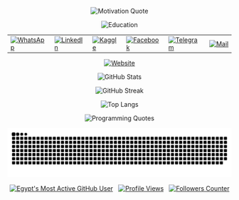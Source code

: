 <p align="center"><img alt="Motivation Quote" src="https://readme-typing-svg.herokuapp.com?font=&color=0CFF34&center=true&vCenter=true&lines=%E2%9A%A1%F0%9D%93%91%F0%9D%93%AE%F0%9D%93%B5%F0%9D%93%B2%F0%9D%93%AE%F0%9D%93%BF%F0%9D%93%AE+%F0%9D%93%B2%F0%9D%93%B7+%F0%9D%93%9F%F0%9D%93%B8%F0%9D%94%80%F0%9D%93%AE%F0%9D%93%BB+%F0%9D%93%B8%F0%9D%93%AF+%F0%9D%93%92%F0%9D%93%B8%F0%9D%93%AD%F0%9D%93%AE%E2%9A%A1"/></p>

<p align="center"><img alt="Education" src="https://readme-typing-svg.herokuapp.com?font=Fira+Code&size=17&duration=2500&color=AAA&center=true&vCenter=true&multiline=true&repeat=false&width=400&height=70&lines=Fresh+Graduate;FCIS+%F0%9F%92%BB+Ain+Shams+University"/></p>

<table align="center" alt="Contact Details"><tr><td><a href="https://wa.me/201270800202?text=Hello"><img alt="WhatsApp" align="center" src="https://user-images.githubusercontent.com/60184582/206715242-21e193ea-4d40-4c25-a493-c8daed175e53.png"/></a></td><td><a href="https://www.linkedin.com/in/AhmedNasser1601"><img alt="LinkedIn" align="center" src="https://user-images.githubusercontent.com/60184582/206710383-d274b31a-5b8b-44be-a6d8-7f437bdebffc.png"/></a></td><td><a href="https://www.kaggle.com/AhmedNasser1601"><img alt="Kaggle" align="center" src="https://user-images.githubusercontent.com/60184582/206710380-e548948a-017a-4b08-b6f8-f72125b7a98d.png"/></a></td><td><a href="https://www.facebook.com/AhmedNasser1601"><img alt="Facebook" align="center" src="https://user-images.githubusercontent.com/60184582/206710371-5e9ce41c-1842-41d9-bcf5-c938c5e467f1.png"/></a></td><td><a href="https://t.me/AhmedNasser1601"><img alt="Telegram" align="center" src="https://user-images.githubusercontent.com/60184582/206710384-319394bd-d177-4215-a13a-5595246ea9aa.png"/></a></td><td><a href="mailto:ahmednasser1601@gmail.com"><img alt="Mail" align="center" src="https://user-images.githubusercontent.com/60184582/206710378-e37c64c9-1e40-4c0d-af0b-5b8d90010c52.png"/></a></td></tr></table>

<p align="center"><a href="https://ahmednasser1601.github.io/"><img alt="Website" src="https://readme-typing-svg.herokuapp.com?font=Fira+Code&size=16&duration=1000&repeat=false&pause=&color=963&center=true&vCenter=true&multiline=true&width=400&height=80&lines=%F0%9F%94%B8%F0%9F%94%B8%F0%9F%94%B8%F0%9F%94%B8%F0%9F%94%B8;%F0%9F%94%B8+%F0%9F%94%B8+%F0%9F%94%B8+%F0%9F%94%B8+%F0%9F%94%B8+%F0%9F%94%B8+WEBSITE+%F0%9F%94%B8+%F0%9F%94%B8+%F0%9F%94%B8+%F0%9F%94%B8+%F0%9F%94%B8+%F0%9F%94%B8;%F0%9F%94%B8%F0%9F%94%B8%F0%9F%94%B8%F0%9F%94%B8%F0%9F%94%B8"/></a></p>

<p align="center"><img alt="GitHub Stats" src="https://github-readme-stats.vercel.app/api?username=AhmedNasser1601&include_all_commits=true&count_private=true&show_icons=true&theme=vision-friendly-dark"/></p>

<p align="center"><img alt="GitHub Streak" src="http://github-readme-streak-stats.herokuapp.com?user=AhmedNasser1601&theme=blue-green&hide_border=false&date_format=j%20M%5B%20Y%5D&fire=DD0000&stroke=9140DD&ring=5DDD32&dates=A1199A&sideNums=136EDD"/></p>

<p align="center"><img alt="Top Langs" src="https://github-readme-stats.vercel.app/api/top-langs/?username=AhmedNasser1601&langs_count=8&layout=compact&show_icons=true&theme=vision-friendly-dark"/></p>

<p align="center"><img alt="Programming Quotes" src="https://quotes-github-readme.vercel.app/api?type=horizontal&theme=dark&quotecategory=programming"/></p>

<p align="center"><picture><source media="(prefers-color-scheme: dark)" srcset="https://raw.githubusercontent.com/AhmedNasser1601/AhmedNasser1601/output/github-contribution-grid-snake-dark.svg"><source media="(prefers-color-scheme: light)" srcset="https://raw.githubusercontent.com/AhmedNasser1601/AhmedNasser1601/output/github-contribution-grid-snake.svg"><img alt="Snake Game" src="https://raw.githubusercontent.com/AhmedNasser1601/AhmedNasser1601/output/github-contribution-grid-snake.svg"></picture></p>

<p align="center"><a href="https://user-badge.committers.top/egypt/AhmedNasser1601"><img alt="Egypt's Most Active GitHub User" src="https://user-badge.committers.top/egypt/AhmedNasser1601.svg"/></a> &nbsp; <a href="https://github.com/AhmedNasser1601"><img alt="Profile Views" src="https://komarev.com/ghpvc/?username=AhmedNasser1601&color=orange"/></a> &nbsp; <a href="https://github.com/AhmedNasser1601?tab=followers"><img alt="Followers Counter" src="https://img.shields.io/github/followers/AhmedNasser1601?style=social"/></a></p>
